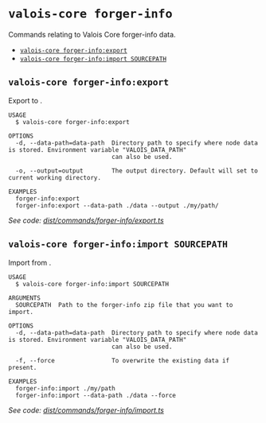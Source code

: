 # `valois-core forger-info`

Commands relating to Valois Core forger-info data.

- [`valois-core forger-info:export`](#valois-core-forger-infoexport)
- [`valois-core forger-info:import SOURCEPATH`](#valois-core-forger-infoimport-sourcepath)

## `valois-core forger-info:export`

Export to <FILE>.

```
USAGE
  $ valois-core forger-info:export

OPTIONS
  -d, --data-path=data-path  Directory path to specify where node data is stored. Environment variable "VALOIS_DATA_PATH"
                             can also be used.

  -o, --output=output        The output directory. Default will set to current working directory.

EXAMPLES
  forger-info:export
  forger-info:export --data-path ./data --output ./my/path/
```

_See code: [dist/commands/forger-info/export.ts](https://github.com/ValoisHQ/valois-core/blob/v3.0.0-beta.2.5/dist/commands/forger-info/export.ts)_

## `valois-core forger-info:import SOURCEPATH`

Import from <FILE>.

```
USAGE
  $ valois-core forger-info:import SOURCEPATH

ARGUMENTS
  SOURCEPATH  Path to the forger-info zip file that you want to import.

OPTIONS
  -d, --data-path=data-path  Directory path to specify where node data is stored. Environment variable "VALOIS_DATA_PATH"
                             can also be used.

  -f, --force                To overwrite the existing data if present.

EXAMPLES
  forger-info:import ./my/path
  forger-info:import --data-path ./data --force
```

_See code: [dist/commands/forger-info/import.ts](https://github.com/ValoisHQ/valois-core/blob/v3.0.0-beta.2.5/dist/commands/forger-info/import.ts)_
